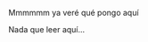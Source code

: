 Mmmmmm ya veré qué pongo aquí

<!---
luarpy/luarpy is a ✨ special ✨ repository because its `README.md` (this file) appears on your GitHub profile.
You can click the Preview link to take a look at your changes.
--->
Nada que leer aquí...
